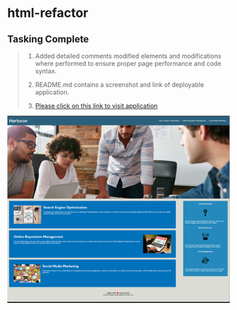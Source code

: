 # html-refactor 
## Tasking Complete
  >1.  Added detailed comments modified elements and modifications where performed to ensure proper page performance and code syntax.
  >
  >2. README.md contains a screenshot and link of deployable application.
  >
  >3. [Please click on this link to visit application](https://ggdave.github.io/html-refactor/)

![picture.][def] 

[def]: ./assets/Demo/ProperRender.png